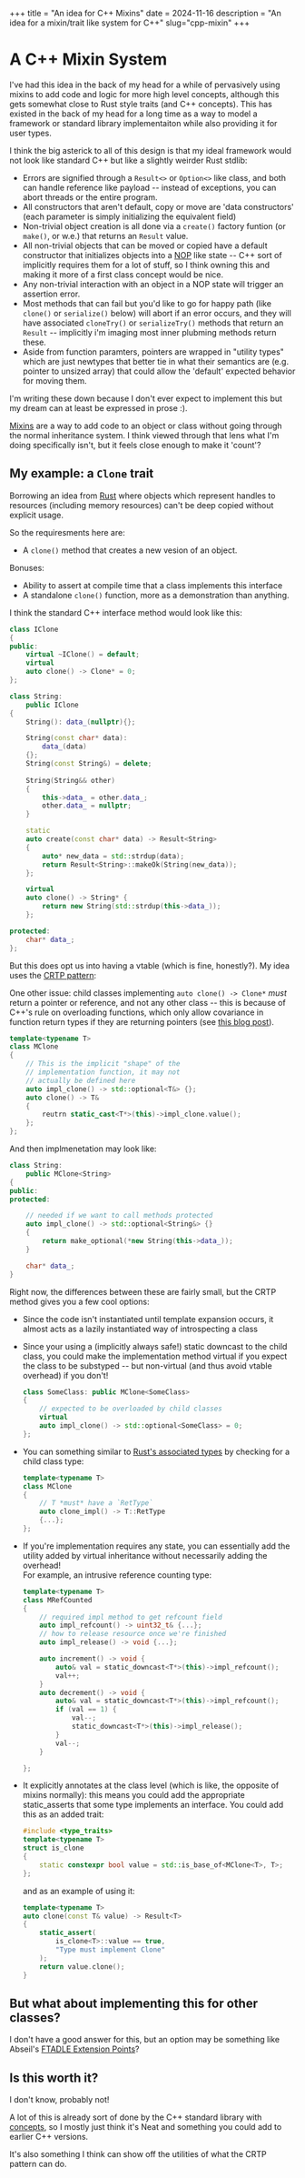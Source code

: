 +++
title = "An idea for C++ Mixins"
date = 2024-11-16
description = "An idea for a mixin/trait like system for C++"
slug="cpp-mixin"
+++

# A C++ Mixin System

I've had this idea in the back of my head for a while of pervasively using mixins to add code and logic for more high level concepts, although this gets somewhat close to Rust style traits (and C++ concepts). This has existed in the back of my head for a long time as a way to model a framework or standard library implementaiton while also providing it for user types.

I think the big asterick to all of this design is that my ideal framework would not look like standard C++ but like a slightly weirder Rust stdlib:

* Errors are signified through a `Result<>` or `Option<>` like class, and both can handle reference like payload -- instead of exceptions, you can abort threads or the entire program.
* All constructors that aren't default, copy or move are 'data constructors' (each parameter is simply initializing the equivalent field)
* Non-trivial object creation is all done via a `create()` factory funtion (or `make()`, or w.e.) that returns an `Result` value.
* All non-trivial objects that can be moved or copied have a default constructor that initializes objects into a [NOP](https://en.wikipedia.org/wiki/Null_object_pattern) like state -- C++ sort of implicitly requires them for a lot of stuff, so I think owning this and making it more of a first class concept would be nice. 
* Any non-trivial interaction with an object in a NOP state will trigger an assertion error.
* Most methods that can fail but you'd like to go for happy path (like `clone()` or `serialize()` below) will abort if an error occurs, and they will have associated `cloneTry()` or `serializeTry()` methods that return an `Result` -- implicitly i'm imaging most inner plubming methods return these.
* Aside from function paramters, pointers are wrapped in "utility types" which are just newtypes that better tie in what their semantics are (e.g. pointer to unsized array) that could allow the 'default' expected behavior for moving them.

I'm writing these down because I don't ever expect to implement this but my dream can at least be expressed in prose \:\).

[Mixins](https://en.wikipedia.org/wiki/Mixin) are a way to add code to an object or class without going through the normal inheritance system. I think viewed through that lens what I'm doing specifically isn't, but it feels close enough to make it 'count'?

## My example: a `Clone` trait

Borrowing an idea from [Rust](https://doc.rust-lang.org/std/clone/trait.Clone.html) where objects which represent handles to resources (including memory resources) can't be deep copied without explicit usage.

So the requiresments here are:

* A `clone()` method that creates a new vesion of an object.

Bonuses:

* Ability to assert at compile time that a class implements this interface 
* A standalone `clone()` function, more as a demonstration than anything.

I think the standard C++ interface method would look like this:

```cpp
class IClone
{
public:
    virtual ~IClone() = default;
    virtual
    auto clone() -> Clone* = 0;
};

class String:
    public IClone
{
    String(): data_(nullptr){};

    String(const char* data):
        data_(data)
    {};
    String(const String&) = delete;
    
    String(String&& other)
    {
        this->data_ = other.data_;
        other.data_ = nullptr;
    }

    static
    auto create(const char* data) -> Result<String>
    {
        auto* new_data = std::strdup(data);
        return Result<String>::makeOk(String(new_data));
    };

    virtual
    auto clone() -> String* {
        return new String(std::strdup(this->data_));
    };

protected:
    char* data_;
};
```

But this does opt us into having a vtable (which is fine, honestly?). My idea uses the [CRTP pattern](https://en.wikipedia.org/wiki/Curiously_recurring_template_pattern):

One other issue: child classes implementing `auto clone() -> Clone*` _must_ return a pointer or reference, and not any other class -- this is because of C++'s rule on overloading functions, which only allow covariance in function return types if they are returning pointers (see [this blog post](https://eli.thegreenplace.net/2018/covariance-and-contravariance-in-subtyping/)).

```cpp
template<typename T>
class MClone
{
    // This is the implicit "shape" of the 
    // implementation function, it may not 
    // actually be defined here
    auto impl_clone() -> std::optional<T&> {};
    auto clone() -> T&
    {
        reutrn static_cast<T*>(this)->impl_clone.value();
    };
};
```

And then implmenetation may look like:

```cpp
class String:
    public MClone<String>
{
public:
protected:

    // needed if we want to call methods protected
    auto impl_clone() -> std::optional<String&> {}
    {
        return make_optional(*new String(this->data_));
    }

    char* data_;
}
```

Right now, the differences between these are fairly small, but the CRTP method gives you a few cool options:

* Since the code isn't instantiated until template expansion occurs, it almost acts as a lazily instantiated way of introspecting a class

* Since your using a (implicitly always safe!) static downcast to the child class, you could make the implementation method virtual if you expect the class to be substyped -- but non-virtual (and thus avoid vtable overhead) if you don't!
    ```cpp
    class SomeClass: public MClone<SomeClass>
    {
        // expected to be overloaded by child classes
        virtual
        auto impl_clone() -> std::optional<SomeClass> = 0;
    };
    ```
* You can something similar to [Rust's associated types](https://doc.rust-lang.org/rust-by-example/generics/assoc_items/types.html) by checking for a child class type:
    ```cpp
    template<typename T>
    class MClone
    {
        // T *must* have a `RetType`
        auto clone_impl() -> T::RetType
        {...};
    };
    ```

* If you're implementation requires any state, you can essentially add the utility added by virtual inheritance without necessarily adding the overhead!  
    For example, an intrusive reference counting type:

    ```cpp
    template<typename T>
    class MRefCounted
    {
        // required impl method to get refcount field
        auto impl_refcount() -> uint32_t& {...};
        // how to release resource once we're finished
        auto impl_release() -> void {...};

        auto increment() -> void {
            auto& val = static_downcast<T*>(this)->impl_refcount();
            val++;
        }
        auto decrement() -> void {
            auto& val = static_downcast<T*>(this)->impl_refcount();
            if (val == 1) {
                val--;
                static_downcast<T*>(this)->impl_release();
            }
            val--;
        }

    };
    ```

* It explicitly annotates at the class level (which is like, the opposite of mixins normally): this means you could add the appropriate static_asserts that some type implements an interface. You could add this as an added trait:
    ```cpp
    #include <type_traits>
    template<typename T>
    struct is_clone
    {
        static constexpr bool value = std::is_base_of<MClone<T>, T>;
    };
    ```

    and as an example of using it:
    ```cpp
    template<typename T>
    auto clone(const T& value) -> Result<T>
    {
        static_assert(
            is_clone<T>::value == true,
            "Type must implement Clone"
        );
        return value.clone();
    }
    ```

## But what about implementing this for other classes?

I don't have a good answer for this, but an option may be something like Abseil's [FTADLE Extension Points](https://abseil.io/tips/218)?

## Is this worth it?

I don't know, probably not! 

A lot of this is already sort of done by the C++ standard library with [concepts](https://en.cppreference.com/w/cpp/keyword/concept), so I mostly just think it's Neat and something you could add to earlier C++ versions.

It's also something I think can show off the utilities of what the CRTP pattern can do. 
